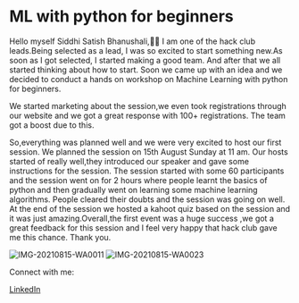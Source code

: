 #  ML with python for beginners
  Hello myself Siddhi Satish Bhanushali,🎨🎨 
I am one of the hack club leads.Being selected as a lead, I was so excited to start something new.As soon as I got selected, I started making a good team. And after that we all started thinking about how to start. Soon we came up with an idea and we decided to conduct a hands on workshop on Machine Learning with python for beginners. 

We started marketing about the session,we even took registrations through our website and we got a great response with 100+ registrations. The team got a boost due to this. 

So,everything was planned well and we were very excited to host our first session.
We planned the session on 15th August Sunday at 11 am. Our hosts  started of really well,they introduced our speaker and gave some instructions for the session.
The session started with some 60 participants and the session went on for 2 hours where 
people learnt the basics of python and then gradually went on learning some machine learning algorithms.
People cleared their doubts and the session was going on well. At the end of the session we hosted a kahoot quiz based on the session and it was just amazing.Overall,the first event was a huge success ,we got a great feedback for this session and I feel very happy that hack club gave me this chance. Thank you.

![IMG-20210815-WA0011](https://user-images.githubusercontent.com/69195262/129591676-886cde49-99f4-44c5-b601-6f36a0b7b742.jpg)
![IMG-20210815-WA0023](https://user-images.githubusercontent.com/69195262/129591696-a93ac853-44d3-4e94-9933-c7ffbbcbf9f8.jpg)

Connect with me:

[LinkedIn](https://www.linkedin.com/in/siddhi-bhanushali-4178591b2)
